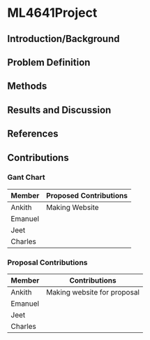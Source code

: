 # ML4641Project

## Introduction/Background

## Problem Definition

## Methods

## Results and Discussion

## References

## Contributions

### Gant Chart

| **Member** | **Proposed Contributions** |
| ---------- | -------------------------- |
| Ankith     | Making Website             |
| Emanuel    |                            |
| Jeet       |                            |
| Charles    |                            |

### Proposal Contributions

| **Member** | **Contributions**           |
| ---------- | --------------------------- |
| Ankith     | Making website for proposal |
| Emanuel    |                             |
| Jeet       |                             |
| Charles    |                             |
